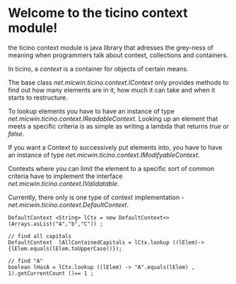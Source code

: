# Welcome to the ticino context module!

the ticino context module is java library that adresses the grey-ness of meaning
when programmers talk about context, collections and containers.

In ticino, a _context_ is a container for objects of certain means.

The base class _net.micwin.ticino.context.IContext_ only provides
methods to find out how many elements are in it, how much it can take and when 
it starts to restructure.

To lookup elements you have to have an instance of type 
_net.micwin.ticino.context.IReadableContext_. Looking up an element
 that meets a specific criteria is as simple as writing a lambda that returns 
 _true_ or _false_.

If you want a Context to  successively put elements into, you have to have an
instance of type _net.micwin.ticino.context.IModifyableContext_.

Contexts where you can limit the element to a specific sort of common criteria 
have to implement the interface _net.micwin.ticino.context.IValidatable_.

Currently, there only is one type of context implementation - _net.micwin.ticino.context.DefaultContext_.

	DefaultContext <String> lCtx = new DefaultContext<>(Arrays.asList("A","b","C")) ;
	
	// find all capitals 
	DefaultContext  lAllContainedCapitals = lCtx.lookup ((lElem)->{lElem.equals(lElem.toUpperCase()});  
	
	// find "A"
	boolean lHasA = lCtx.lookup ((lElem) -> "A".equals(lElem) , 1).getCurrentCount ()== 1 ;
	
